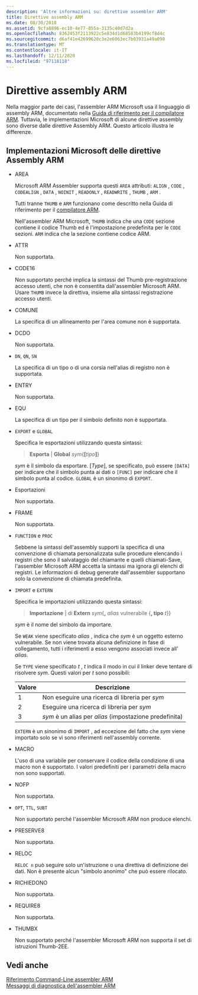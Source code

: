 ```yaml
---
description: 'Altre informazioni su: direttive assembler ARM'
title: Direttive assembly ARM
ms.date: 08/30/2018
ms.assetid: 9cfa8896-ec10-4e77-855a-3135c40d7d2a
ms.openlocfilehash: 8362453f2113922c5e834d1d68583b4199cf8d4c
ms.sourcegitcommit: d6af41e42699628c3e2e6063ec7b03931a49a098
ms.translationtype: MT
ms.contentlocale: it-IT
ms.lasthandoff: 12/11/2020
ms.locfileid: "97118118"
---
```

# <a name="arm-assembler-directives"></a>Direttive assembly ARM

Nella maggior parte dei casi, l'assembler ARM Microsoft usa il linguaggio di assembly ARM, documentato nella [Guida di riferimento per il compilatore ARM](http://infocenter.arm.com/help/topic/com.arm.doc.dui0802b/index.html). Tuttavia, le implementazioni Microsoft di alcune direttive assembly sono diverse dalle direttive Assembly ARM. Questo articolo illustra le differenze.

## <a name="microsoft-implementations-of-arm-assembly-directives"></a>Implementazioni Microsoft delle direttive Assembly ARM

- AREA

   Microsoft ARM Assembler supporta questi `AREA` attributi: `ALIGN` , `CODE` , `CODEALIGN` , `DATA` , `NOINIT` , `READONLY` , `READWRITE` , `THUMB` , `ARM` .

   Tutti tranne `THUMB` e `ARM` funzionano come descritto nella Guida di riferimento per il [compilatore ARM](http://infocenter.arm.com/help/topic/com.arm.doc.dui0802b/index.html).

   Nell'assembler ARM Microsoft, `THUMB` indica che una `CODE` sezione contiene il codice Thumb ed è l'impostazione predefinita per le `CODE` sezioni.  `ARM` indica che la sezione contiene codice ARM.

- ATTR

   Non supportata.

- CODE16

   Non supportato perché implica la sintassi del Thumb pre-registrazione accesso utenti, che non è consentita dall'assembler Microsoft ARM.  Usare `THUMB` invece la direttiva, insieme alla sintassi registrazione accesso utenti.

- COMUNE

   La specifica di un allineamento per l'area comune non è supportata.

- DCDO

   Non supportata.

- `DN`, `QN`, `SN`

   La specifica di un tipo o di una corsia nell'alias di registro non è supportata.

- ENTRY

   Non supportata.

- EQU

   La specifica di un tipo per il simbolo definito non è supportata.

- `EXPORT` e `GLOBAL`

   Specifica le esportazioni utilizzando questa sintassi:

   > **Esporta** | **Global** <em>sym</em>{**[**<em>tipo</em>**]**}

   *sym* è il simbolo da esportare.  [*Type*], se specificato, può essere `[DATA]` per indicare che il simbolo punta ai dati o `[FUNC]` per indicare che il simbolo punta al codice. `GLOBAL` è un sinonimo di `EXPORT`.

- Esportazioni

   Non supportata.

- FRAME

   Non supportata.

- `FUNCTION` e `PROC`

   Sebbene la sintassi dell'assembly supporti la specifica di una convenzione di chiamata personalizzata sulle procedure elencando i registri che sono il salvataggio del chiamante e quelli chiamati-Save, l'assembler Microsoft ARM accetta la sintassi ma ignora gli elenchi di registri.  Le informazioni di debug generate dall'assembler supportano solo la convenzione di chiamata predefinita.

- `IMPORT` e `EXTERN`

   Specifica le importazioni utilizzando questa sintassi:

   > **Importazione** | di **Extern** *sym*{**,** *alias* vulnerabile {**, tipo** *t*}}

   *sym* è il nome del simbolo da importare.

   Se `WEAK` viene specificato *alias* , indica che *sym* è un oggetto esterno vulnerabile. Se non viene trovata alcuna definizione in fase di collegamento, tutti i riferimenti a esso vengono associati invece all' *alias*.

   Se `TYPE` viene specificato *t* , *t* indica il modo in cui il linker deve tentare di risolvere *sym*.  Questi valori per *t* sono possibili:

   |Valore|Descrizione|
   |-|-|
   |1|Non eseguire una ricerca di libreria per *sym*|
   |2|Eseguire una ricerca di libreria per *sym*|
   |3|*sym* è un alias per *alias* (impostazione predefinita)|

   `EXTERN` è un sinonimo di `IMPORT` , ad eccezione del fatto che *sym* viene importato solo se vi sono riferimenti nell'assembly corrente.

- MACRO

   L'uso di una variabile per conservare il codice della condizione di una macro non è supportato. I valori predefiniti per i parametri della macro non sono supportati.

- NOFP

   Non supportata.

- `OPT`, `TTL`, `SUBT`

   Non supportato perché l'assembler Microsoft ARM non produce elenchi.

- PRESERVE8

   Non supportata.

- RELOC

   `RELOC n` può seguire solo un'istruzione o una direttiva di definizione dei dati. Non è presente alcun "simbolo anonimo" che può essere rilocato.

- RICHIEDONO

   Non supportata.

- REQUIRE8

   Non supportata.

- THUMBX

   Non supportato perché l'assembler Microsoft ARM non supporta il set di istruzioni Thumb-2EE.

## <a name="see-also"></a>Vedi anche

[Riferimento Command-Line assembler ARM](../../assembler/arm/arm-assembler-command-line-reference.md)<br/>
[Messaggi di diagnostica dell'assembler ARM](../../assembler/arm/arm-assembler-diagnostic-messages.md)<br/>
